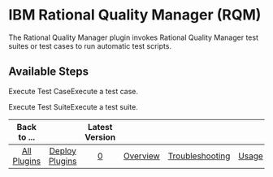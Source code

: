 
IBM Rational Quality Manager (RQM)
==================================


The Rational Quality Manager plugin invokes Rational Quality Manager test suites or test cases to run automatic test 
scripts.



Available Steps
---------------


Execute Test CaseExecute a test case.


Execute Test SuiteExecute a test 
suite.





|Back to ...||Latest Version|||||
| :---: | :---: | :---: | :---: | :---: | :---: | :---: |
|[All Plugins](../../index.md)|[Deploy Plugins](../README.md)|[0]()|[Overview](overview.md)|[Troubleshooting](troubleshooting.md)|[Usage](usage.md)|[Steps](steps.md)|
